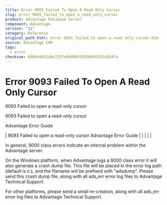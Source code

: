 ```yaml
---
title: Error 9093 Failed To Open A Read Only Cursor
slug: error_9093_failed_to_open_a_read_only_cursor
product: Advantage Database Server
component: Advantage
version: "12"
category: Reference
original_path_html: error_9093_failed_to_open_a_read_only_cursor.htm
source: Advantage CHM
tags:
  - error
checksum: 686544d51a8c2297e0b99941059849fd25a924fa
---
```


# Error 9093 Failed To Open A Read Only Cursor

9093 Failed to open a read-only cursor

9093 Failed to open a read-only cursor

Advantage Error Guide

| 9093 Failed to open a read-only cursor  Advantage Error Guide |  |  |  |  |

In general, 9000 class errors indicate an internal problem within the Advantage server.

On the Windows platform, when Advantage logs a 9000 class error it will also generate a crash dump file. This file will be placed in the error log path (default is c:\), and the filename will be prefixed with "adsdump". Please send this crash dump file, along with all ads\_err error log files to Advantage Technical Support.

For other platforms, please send a small re-creation, along with all ads\_err error log files to Advantage Technical Support.

